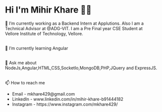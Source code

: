 # Hi I'm Mihir Khare 👋🏻

<!--
**Mihir-Khare429/Mihir-Khare429** is a ✨ _special_ ✨ repository because its `README.md` (this file) appears on your GitHub profile.-->

🔭 I’m currently working as a Backend Intern at Applutions. Also I am a Technical Advisor at @ADG-VIT. I am a Pre Final year CSE Student at Vellore Institute of Technology, Vellore.
<br><br>

🌱 I’m currently learning Angular
<br><br>

💬 Ask me about <br>
NodeJs,Angular,HTML,CSS,SocketIo,MongoDB,PHP,JQuery and ExpressJS. 
<br><br>

📫 How to reach me <br>
<ul>
  <li>Email - mkhare429@gmail.com </li>
  <li>LinkedIn - www.linkedin.com/in/mihir-khare-b91444182 </li>
  <li> Instagram - https://www.instagram.com/mkhare429/ </li>
</ul>
<br><br>
